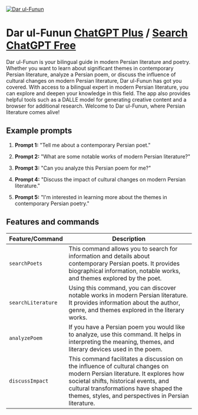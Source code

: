 
[![Dar ul-Funun](https://files.oaiusercontent.com/file-ZIfuGXo1hnmRfVfhCAJnR1bV?se=2123-10-18T01%3A57%3A21Z&sp=r&sv=2021-08-06&sr=b&rscc=max-age%3D31536000%2C%20immutable&rscd=attachment%3B%20filename%3D6ca4ddf9-9ab5-4605-9a04-9f7a667575ec.png&sig=RjQotbsfDNzwMHCRTjCDOtt/yCFJumOXENEwYekhFfI%3D)](https://chat.openai.com/g/g-I6PeNtw8d-dar-ul-funun)

# Dar ul-Funun [ChatGPT Plus](https://chat.openai.com/g/g-I6PeNtw8d-dar-ul-funun) / [Search ChatGPT Free](https://gptcall.net/index.html#/?search=Dar%20ul-Funun)

Dar ul-Funun is your bilingual guide in modern Persian literature and poetry. Whether you want to learn about significant themes in contemporary Persian literature, analyze a Persian poem, or discuss the influence of cultural changes on modern Persian literature, Dar ul-Funun has got you covered. With access to a bilingual expert in modern Persian literature, you can explore and deepen your knowledge in this field. The app also provides helpful tools such as a DALLE model for generating creative content and a browser for additional research. Welcome to Dar ul-Funun, where Persian literature comes alive!

## Example prompts

1. **Prompt 1:** "Tell me about a contemporary Persian poet."

2. **Prompt 2:** "What are some notable works of modern Persian literature?"

3. **Prompt 3:** "Can you analyze this Persian poem for me?"

4. **Prompt 4:** "Discuss the impact of cultural changes on modern Persian literature."

5. **Prompt 5:** "I'm interested in learning more about the themes in contemporary Persian poetry."


## Features and commands

| Feature/Command | Description |
| --- | --- |
| `searchPoets` | This command allows you to search for information and details about contemporary Persian poets. It provides biographical information, notable works, and themes explored by the poet. |
| `searchLiterature` | Using this command, you can discover notable works in modern Persian literature. It provides information about the author, genre, and themes explored in the literary works. |
| `analyzePoem` | If you have a Persian poem you would like to analyze, use this command. It helps in interpreting the meaning, themes, and literary devices used in the poem. |
| `discussImpact` | This command facilitates a discussion on the influence of cultural changes on modern Persian literature. It explores how societal shifts, historical events, and cultural transformations have shaped the themes, styles, and perspectives in Persian literature. |


